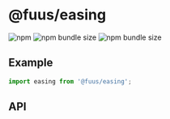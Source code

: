 # @fuus/easing

![npm](https://img.shields.io/npm/v/@fuus/easing?style=flat-square) ![npm bundle size](https://img.shields.io/bundlephobia/min/@fuus/easing?label=minified&style=flat-square) ![npm bundle size](https://img.shields.io/bundlephobia/minzip/@fuus/easing?label=zipped&style=flat-square)

## Example

```js
import easing from '@fuus/easing';

```

## API